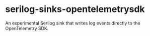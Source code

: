 # serilog-sinks-opentelemetrysdk
An experimental Serilog sink that writes log events directly to the OpenTelemetry SDK.
